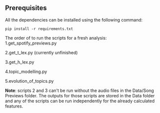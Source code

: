 ## Prerequisites
All the dependencies can be installed using the following command:
```
pip install -r requirements.txt
```
The order of to run the scripts for a fresh analysis:
1.get_spotify_previews.py

2.get_t_lex.py (currently unfinished)

3.get_h_lex.py

4.topic_modelling.py

5.evolution_of_topics.py


**Note**: scripts 2 and 3 can't be run without the audio files in the Data/Song Previews folder. The outputs for those scripts are stored in the Data folder and any of the scripts can be run independently for the already calculated features. 


